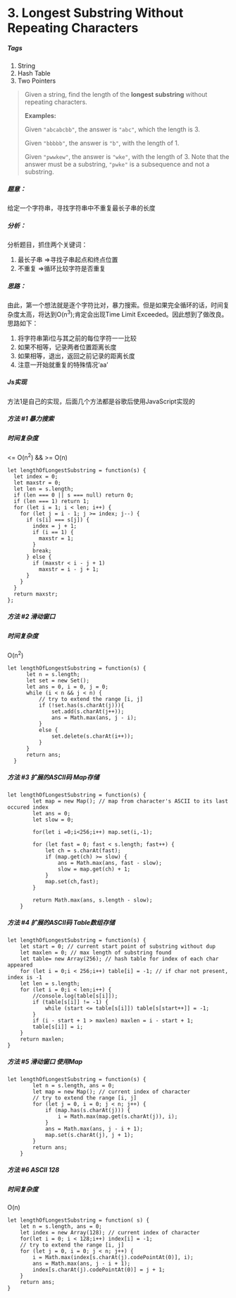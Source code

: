 # 3. Longest Substring Without Repeating Characters
##### Tags
1. String
2. Hash Table
3. Two Pointers

>Given a string, find the length of the <strong>longest substring</strong> without repeating characters.
>
><strong>Examples:</strong>
>
>Given `"abcabcbb"`, the answer is `"abc"`, which the length is 3.
>
>Given `"bbbbb"`, the answer is `"b"`, with the length of 1.
>
>Given `"pwwkew"`, the answer is `"wke"`, with the length of 3. Note that the answer must be a substring, `"pwke"` is a subsequence and not a substring.

##### 题意：
给定一个字符串，寻找字符串中不重复最长子串的长度

##### 分析：
分析题目，抓住两个关键词：
1. 最长子串 =>寻找子串起点和终点位置
2. 不重复 =>循环比较字符是否重复

##### 思路：
由此，第一个想法就是逐个字符比对，暴力搜索。但是如果完全循环的话，时间复杂度太高，将达到O(n<sup>3</sup>);肯定会出现Time Limit Exceeded。因此想到了做改良。思路如下：
1. 将字符串第i位与其之前的每位字符一一比较
2. 如果不相等，记录两者位置距离长度
3. 如果相等，退出，返回之前记录的距离长度
4. 注意一开始就重复的特殊情况‘aa’

##### Js实现
方法1是自己的实现，后面几个方法都是谷歌后使用JavaScript实现的
##### 方法 #1 暴力搜索
##### 时间复杂度
 <= O(n<sup>2</sup>) && >= O(n)

```
let lengthOfLongestSubstring = function(s) {
  let index = 0;
  let maxstr = 0;
  let len = s.length;
  if (len === 0 || s === null) return 0;
  if (len === 1) return 1;
  for (let i = 1; i < len; i++) {
    for (let j = i - 1; j >= index; j--) {
      if (s[i] === s[j]) {
        index = j + 1;
        if (i == 1) {
          maxstr = 1;
        }
        break;
      } else {
        if (maxstr < i - j + 1)
          maxstr = i - j + 1;
      }
    }
  }
  return maxstr;
};
```

##### 方法 #2 滑动窗口
##### 时间复杂度
O(n<sup>2</sup>)

```
let lengthOfLongestSubstring = function(s) {
      let n = s.length;
      let set = new Set();
      let ans = 0, i = 0, j = 0;
      while (i < n && j < n) {
          // try to extend the range [i, j]
          if (!set.has(s.charAt(j))){
              set.add(s.charAt(j++));
              ans = Math.max(ans, j - i);
          }
          else {
              set.delete(s.charAt(i++));
          }
      }
      return ans;
  }
```

##### 方法 #3 扩展的ASCII码 Map存储

```
let lengthOfLongestSubstring = function(s) {
        let map = new Map(); // map from character's ASCII to its last occured index
        let ans = 0;
        let slow = 0;

        for(let i =0;i<256;i++) map.set(i,-1);

        for (let fast = 0; fast < s.length; fast++) {
            let ch = s.charAt(fast);
            if (map.get(ch) >= slow) {
                ans = Math.max(ans, fast - slow);
                slow = map.get(ch) + 1;
            }
            map.set(ch,fast);
        }

        return Math.max(ans, s.length - slow);
    }
```

##### 方法 #4 扩展的ASCII码 Table数组存储

```
let lengthOfLongestSubstring = function(s) {
    let start = 0; // current start point of substring without dup
    let maxlen = 0; // max length of substring found
    let table= new Array(256); // hash table for index of each char appeared
    for (let i = 0;i < 256;i++) table[i] = -1; // if char not present, index is -1
    let len = s.length;
    for (let i = 0;i < len;i++) {
        //console.log(table[s[i]]);
        if (table[s[i]] != -1) {
            while (start <= table[s[i]]) table[s[start++]] = -1;
        }
        if (i - start + 1 > maxlen) maxlen = i - start + 1;
        table[s[i]] = i;
    }
    return maxlen;
}
```

##### 方法 #5 滑动窗口 使用Map

```
let lengthOfLongestSubstring = function(s) {
        let n = s.length, ans = 0;
        let map = new Map(); // current index of character
        // try to extend the range [i, j]
        for (let j = 0, i = 0; j < n; j++) {
            if (map.has(s.charAt(j))) {
                i = Math.max(map.get(s.charAt(j)), i);
            }
            ans = Math.max(ans, j - i + 1);
            map.set(s.charAt(j), j + 1);
        }
        return ans;
    }

```

##### 方法 #6 ASCII 128
##### 时间复杂度
O(n)

```
let lengthOfLongestSubstring = function( s) {
    let n = s.length, ans = 0;
    let index = new Array(128); // current index of character
    for(let i = 0; i < 128;i++) index[i] = -1;
    // try to extend the range [i, j]
    for (let j = 0, i = 0; j < n; j++) {
        i = Math.max(index[s.charAt(j).codePointAt(0)], i);
        ans = Math.max(ans, j - i + 1);
        index[s.charAt(j).codePointAt(0)] = j + 1;
    }
    return ans;
}
```




